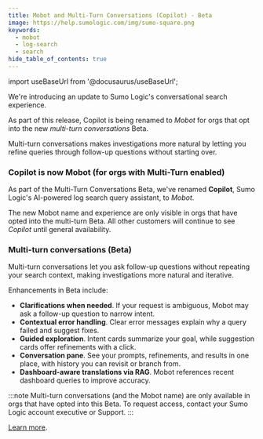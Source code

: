 ```yaml
---
title: Mobot and Multi-Turn Conversations (Copilot) - Beta
image: https://help.sumologic.com/img/sumo-square.png
keywords:
  - mobot
  - log-search
  - search
hide_table_of_contents: true    
---
```


import useBaseUrl from '@docusaurus/useBaseUrl';

We're introducing an update to Sumo Logic's conversational search experience.

As part of this release, Copilot is being renamed to *Mobot* for orgs that opt into the new *multi-turn conversations* Beta.

Multi-turn conversations makes investigations more natural by letting you refine queries through follow-up questions without starting over.  

### Copilot is now Mobot (for orgs with Multi-Turn enabled)

As part of the Multi-Turn Conversations Beta, we've renamed **Copilot**, Sumo Logic's AI-powered log search query assistant, to *Mobot*.

The new Mobot name and experience are only visible in orgs that have opted into the multi-turn Beta. All other customers will continue to see *Copilot* until general availability.  

### Multi-turn conversations (Beta)

Multi-turn conversations let you ask follow-up questions without repeating your search context, making investigations more natural and iterative.  

Enhancements in Beta include:  

* **Clarifications when needed**. If your request is ambiguous, Mobot may ask a follow-up question to narrow intent.  
* **Contextual error handling**. Clear error messages explain why a query failed and suggest fixes.  
* **Guided exploration**. Intent cards summarize your goal, while suggestion cards offer refinements with a click.  
* **Conversation pane**. See your prompts, refinements, and results in one place, with history you can revisit or branch from.  
* **Dashboard-aware translations via RAG**. Mobot references recent dashboard queries to improve accuracy.  

:::note
Multi-turn conversations (and the Mobot name) are only available in orgs that have opted into this Beta. To request access, contact your Sumo Logic account executive or Support.
:::

[Learn more](/docs/search/mobot-multiturn-beta).
